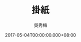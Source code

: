 ---
issue: 222
title: 掛紙
author: 吳秀梅
language: 南四縣
date: 2017-05-04T00:00:00.000+08:00
topic: 抒懷
difficulty: 2
wikidata: Q98096087
wikidata_link: https://www.wikidata.org/wiki/Q98096087
---